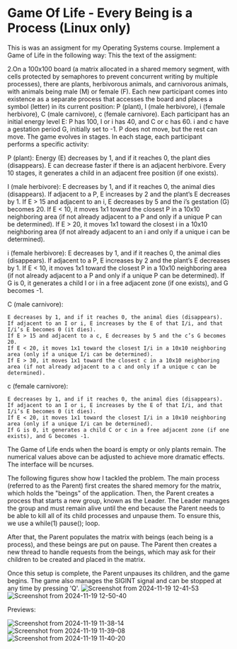# Game Of Life - Every Being is a Process (Linux only)
 This is was an assigment for my Operating Systems course.
Implement a Game of Life in the following way:
This the text of the assigment:
    
 2.On a 100x100 board (a matrix allocated in a shared memory segment, with cells protected by semaphores to prevent concurrent writing by multiple processes), there are plants, herbivorous animals, and carnivorous animals, with animals being male (M) or female (F). Each new participant comes into existence as a separate process that accesses the board and places a symbol (letter) in its current position: P (plant), I (male herbivore), i (female herbivore), C (male carnivore), c (female carnivore). Each participant has an initial energy level E: P has 100, I or i has 40, and C or c has 60. i and c have a gestation period G, initially set to -1. P does not move, but the rest can move.
    The game evolves in stages. In each stage, each participant performs a specific activity:
    
P (plant):
    Energy (E) decreases by 1, and if it reaches 0, the plant dies (disappears).
    E can decrease faster if there is an adjacent herbivore.
    Every 10 stages, it generates a child in an adjacent free position (if one exists).
    
I (male herbivore):
    E decreases by 1, and if it reaches 0, the animal dies (disappears).
    If adjacent to a P, E increases by 2 and the plant’s E decreases by 1.
    If E > 15 and adjacent to an i, E decreases by 5 and the i’s gestation (G) becomes 20.
    If E < 10, it moves 1x1 toward the closest P in a 10x10 neighboring area (if not already adjacent to a P and only if a unique P can be determined).
    If E > 20, it moves 1x1 toward the closest i in a 10x10 neighboring area (if not already adjacent to an i and only if a unique i can be determined).
    
i (female herbivore):
    E decreases by 1, and if it reaches 0, the animal dies (disappears).
    If adjacent to a P, E increases by 2 and the plant’s E decreases by 1.
    If E < 10, it moves 1x1 toward the closest P in a 10x10 neighboring area (if not already adjacent to a P and only if a unique P can be determined).
    If G is 0, it generates a child I or i in a free adjacent zone (if one exists), and G becomes -1.
    
C (male carnivore):

    E decreases by 1, and if it reaches 0, the animal dies (disappears).
    If adjacent to an I or i, E increases by the E of that I/i, and that I/i’s E becomes 0 (it dies).
    If E > 15 and adjacent to a c, E decreases by 5 and the c’s G becomes 20.
    If E < 20, it moves 1x1 toward the closest I/i in a 10x10 neighboring area (only if a unique I/i can be determined).
    If E > 30, it moves 1x1 toward the closest c in a 10x10 neighboring area (if not already adjacent to a c and only if a unique c can be determined).
    
c (female carnivore):

    E decreases by 1, and if it reaches 0, the animal dies (disappears).
    If adjacent to an I or i, E increases by the E of that I/i, and that I/i’s E becomes 0 (it dies).
    If E < 20, it moves 1x1 toward the closest I/i in a 10x10 neighboring area (only if a unique I/i can be determined).
    If G is 0, it generates a child C or c in a free adjacent zone (if one exists), and G becomes -1.
    
The Game of Life ends when the board is empty or only plants remain. The numerical values above can be adjusted to achieve more dramatic effects. The interface will be ncurses.

The following figures show how I tackled the problem. The main process (referred to as the Parent) first creates the shared memory for the matrix, which holds the "beings" of the application.
Then, the Parent creates a process that starts a new group, known as the Leader. The Leader manages the group and must remain alive until the end because the Parent needs to be able 
to kill all of its child processes and unpause them. To ensure this, we use a while(1) pause(); loop.

After that, the Parent populates the matrix with beings (each being is a process), and these beings are put on pause. The Parent then creates a new thread to handle requests from the beings,
which may ask for their children to be created and placed in the matrix.

Once this setup is complete, the Parent unpauses its children, and the game begins. The game also manages the SIGINT signal and can be stopped at any time by pressing 'Q'.
![Screenshot from 2024-11-19 12-41-53](https://github.com/user-attachments/assets/4606da0c-3e5c-4bfe-ba82-c6d875332a7a)
![Screenshot from 2024-11-19 12-50-40](https://github.com/user-attachments/assets/6ae97e18-a4d9-4141-b96d-52d14c41ecbc)

Previews:

![Screenshot from 2024-11-19 11-38-14](https://github.com/user-attachments/assets/b89abe5a-eb36-49de-b48f-112afce762f4)
![Screenshot from 2024-11-19 11-39-08](https://github.com/user-attachments/assets/a30e528b-ef80-4b41-a7ac-0acc3aa5d3b8)
![Screenshot from 2024-11-19 11-40-20](https://github.com/user-attachments/assets/96a1ed24-78c4-498b-94f6-aec4af53ec76)


